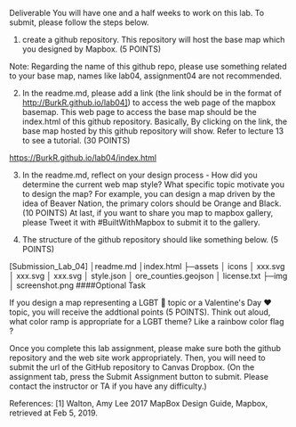 Deliverable
You will have one and a half weeks to work on this lab. To submit, please follow the steps below.

1. create a github repository. This repository will host the base map which you designed by Mapbox. (5 POINTS)

Note: Regarding the name of this github repo, please use something related to your base map, names like lab04, assignment04 are not recommended.

2. In the readme.md, please add a link (the link should be in the format of http://BurkR.github.io/lab04]) to access the web page of the mapbox basemap. This web page to access the base map should be the index.html of this github repository. Basically, By clicking on the link, the base map hosted by this github repository will show. Refer to lecture 13 to see a tutorial. (30 POINTS)

https://BurkR.github.io/lab04/index.html

3. In the readme.md, reflect on your design process - How did you determine the current web map style? What specific topic motivate you to design the map? For example, you can design a map driven by the idea of Beaver Nation, the primary colors should be Orange and Black. (10 POINTS) At last, if you want to share you map to mapbox gallery, please Tweet it with #BuiltWithMapbox to submit it to the gallery.

4. The structure of the github repository should like something below. (5 POINTS)

[Submission_Lab_04]
│readme.md
│index.html
├─assets
│      icons
│            xxx.svg
│            xxx.svg
│            xxx.svg
│      style.json
│      ore_counties.geojson
│      license.txt
├─img
│      screenshot.png
####Optional Task

If you design a map representing a LGBT 🌈 topic or a Valentine's Day ❤️ topic, you will receive the addtional points (5 POINTS). Think out aloud, what color ramp is appropriate for a LGBT theme? Like a rainbow color flag ?

Once you complete this lab assignment, please make sure both the github repository and the web site work appropriately. Then, you will need to submit the url of the GitHub repository to Canvas Dropbox. (On the assignment tab, press the Submit Assignment button to submit. Please contact the instructor or TA if you have any difficulty.)

References:
[1] Walton, Amy Lee 2017 MapBox Design Guide, Mapbox, retrieved at Feb 5, 2019.


